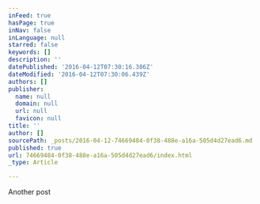 ```yaml
---
inFeed: true
hasPage: true
inNav: false
inLanguage: null
starred: false
keywords: []
description: ''
datePublished: '2016-04-12T07:30:16.386Z'
dateModified: '2016-04-12T07:30:06.439Z'
authors: []
publisher:
  name: null
  domain: null
  url: null
  favicon: null
title: ''
author: []
sourcePath: _posts/2016-04-12-74669484-0f38-488e-a16a-505d4d27ead6.md
published: true
url: 74669484-0f38-488e-a16a-505d4d27ead6/index.html
_type: Article

---
```

Another post